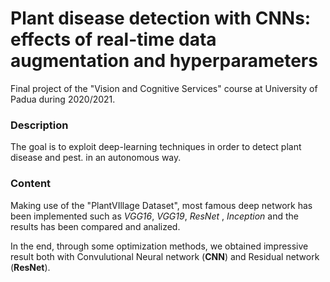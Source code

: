 # Plant disease detection with CNNs: effects of real-time data augmentation and hyperparameters

 Final project of the "Vision and Cognitive Services" course at University of Padua during 2020/2021.

### Description

The goal is to exploit deep-learning techniques in order to detect plant disease and pest.
in an autonomous way.

### Content

Making use of the "PlantVIllage Dataset", most famous deep network has been implemented such as *VGG16*, *VGG19*, *ResNet* , *Inception* and the results has been compared and analized.

In the end, through some optimization methods, we obtained impressive result both with Convulutional Neural network (**CNN**) and Residual network (**ResNet**).
